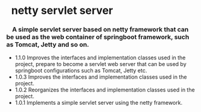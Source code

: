 <!DOCTYPE html>
<html>
<head>
   <meta http-equiv="Content-Type" content="text/html; charset=utf8">
   <!-- title>netty-servlet-server</title -->
</head>
<body>
<h1>&nbsp;&nbsp;netty servlet server</h1>
<h3>&nbsp;&nbsp;&nbsp;&nbsp;A simple servlet server based on netty framework that can be used as the web container of springboot framework, such as Tomcat, Jetty and so on.
</h3>
<ul>
	<li>1.1.0 Improves the interfaces and implementation classes used in the project, prepare to become a servlet web server that can be used by springboot configurations such as Tomcat, Jetty etc.</li>
	<li>1.0.3 Improves the interfaces and implementation classes used in the project.</li>
	<li>1.0.2 Reorganizes the interfaces and implementation classes used in the project.</li>
	<li>1.0.1 Implements a simple servlet server using the netty framework.</li>
</ul>
</body>
</html>
